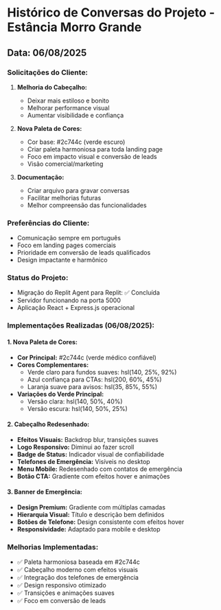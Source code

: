 # Histórico de Conversas do Projeto - Estância Morro Grande

## Data: 06/08/2025

### Solicitações do Cliente:

1. **Melhoria do Cabeçalho:**
   - Deixar mais estiloso e bonito
   - Melhorar performance visual
   - Aumentar visibilidade e confiança

2. **Nova Paleta de Cores:**
   - Cor base: #2c744c (verde escuro)
   - Criar paleta harmoniosa para toda landing page
   - Foco em impacto visual e conversão de leads
   - Visão comercial/marketing

3. **Documentação:**
   - Criar arquivo para gravar conversas
   - Facilitar melhorias futuras
   - Melhor compreensão das funcionalidades

### Preferências do Cliente:
- Comunicação sempre em português
- Foco em landing pages comerciais
- Prioridade em conversão de leads qualificados
- Design impactante e harmônico

### Status do Projeto:
- Migração do Replit Agent para Replit: ✅ Concluída
- Servidor funcionando na porta 5000
- Aplicação React + Express.js operacional

### Implementações Realizadas (06/08/2025):

#### 1. Nova Paleta de Cores:
- **Cor Principal:** #2c744c (verde médico confiável)
- **Cores Complementares:** 
  - Verde claro para fundos suaves: hsl(140, 25%, 92%)
  - Azul confiança para CTAs: hsl(200, 60%, 45%)
  - Laranja suave para avisos: hsl(35, 85%, 55%)
- **Variações do Verde Principal:**
  - Versão clara: hsl(140, 50%, 40%)
  - Versão escura: hsl(140, 50%, 25%)

#### 2. Cabeçalho Redesenhado:
- **Efeitos Visuais:** Backdrop blur, transições suaves
- **Logo Responsivo:** Diminui ao fazer scroll
- **Badge de Status:** Indicador visual de confiabilidade
- **Telefones de Emergência:** Visíveis no desktop
- **Menu Mobile:** Redesenhado com contatos de emergência
- **Botão CTA:** Gradiente com efeitos hover e animações

#### 3. Banner de Emergência:
- **Design Premium:** Gradiente com múltiplas camadas
- **Hierarquia Visual:** Título e descrição bem definidos
- **Botões de Telefone:** Design consistente com efeitos hover
- **Responsividade:** Adaptado para mobile e desktop

### Melhorias Implementadas:
- ✅ Paleta harmoniosa baseada em #2c744c
- ✅ Cabeçalho moderno com efeitos visuais
- ✅ Integração dos telefones de emergência
- ✅ Design responsivo otimizado
- ✅ Transições e animações suaves
- ✅ Foco em conversão de leads